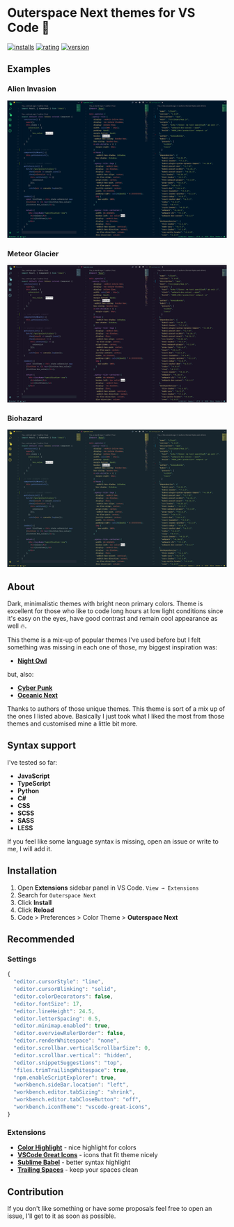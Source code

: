 # Outerspace Next themes for VS Code 🦄

[![installs](https://vsmarketplacebadge.apphb.com/installs/konradkeska.outerspace-next.svg)](https://marketplace.visualstudio.com/items?itemName=konradkeska.outerspace-next)
[![rating](https://vsmarketplacebadge.apphb.com/rating/konradkeska.outerspace-next.svg)](https://marketplace.visualstudio.com/items?itemName=konradkeska.outerspace-next)
[![version](https://vsmarketplacebadge.apphb.com/version/konradkeska.outerspace-next.svg)](https://marketplace.visualstudio.com/items?itemName=konradkeska.outerspace-next)

## Examples

### Alien Invasion

![Preview](https://raw.githubusercontent.com/konradkeska/outerspace-next/master/images/alieninvasion.png)

### Meteor Glacier

![Preview](https://raw.githubusercontent.com/konradkeska/outerspace-next/master/images/meteorglacier.png)

### Biohazard

![Preview](https://raw.githubusercontent.com/konradkeska/outerspace-next/master/images/biohazard.png)

## About

Dark, minimalistic themes with bright neon primary colors. Theme is excellent for those who like to code long hours at low light conditions since it's easy on the eyes, have good contrast and remain cool appearance as well 🔥.

This theme is a mix-up of popular themes I've used before but I felt something was missing in each one of those, my biggest inspiration was:

- [**Night Owl**](https://github.com/sdras/night-owl-vscode-theme)

but, also:

- [**Cyber Punk**](https://github.com/prometheux-ar/cyberpunk)
- [**Oceanic Next**](https://github.com/mhartington/oceanic-next)

Thanks to authors of those unique themes. This theme is sort of a mix up of the ones I listed above. Basically I just took what I liked the most from those themes and customised mine a little bit more.

## Syntax support

I've tested so far:

- **JavaScript**
- **TypeScript**
- **Python**
- **C#**
- **CSS**
- **SCSS**
- **SASS**
- **LESS**

If you feel like some language syntax is missing, open an issue or write to me, I will add it.

## Installation

1. Open **Extensions** sidebar panel in VS Code. `View → Extensions`
2. Search for `Outerspace Next`
3. Click **Install**
4. Click **Reload**
5. Code > Preferences > Color Theme > **Outerspace Next**

## Recommended

### Settings

```js
{
  "editor.cursorStyle": "line",
  "editor.cursorBlinking": "solid",
  "editor.colorDecorators": false,
  "editor.fontSize": 17,
  "editor.lineHeight": 24.5,
  "editor.letterSpacing": 0.5,
  "editor.minimap.enabled": true,
  "editor.overviewRulerBorder": false,
  "editor.renderWhitespace": "none",
  "editor.scrollbar.verticalScrollbarSize": 0,
  "editor.scrollbar.vertical": "hidden",
  "editor.snippetSuggestions": "top",
  "files.trimTrailingWhitespace": true,
  "npm.enableScriptExplorer": true,
  "workbench.sideBar.location": "left",
  "workbench.editor.tabSizing": "shrink",
  "workbench.editor.tabCloseButton": "off",
  "workbench.iconTheme": "vscode-great-icons",
}
```

### Extensions

- [**Color Highlight**](https://marketplace.visualstudio.com/items?itemName=naumovs.color-highlight) - nice highlight for colors
- [**VSCode Great Icons**](https://marketplace.visualstudio.com/items?itemName=emmanuelbeziat.vscode-great-icons) - icons that fit theme nicely
- [**Sublime Babel**](https://marketplace.visualstudio.com/items?itemName=joshpeng.sublime-babel-vscode) - better syntax highlight
- [**Trailing Spaces**](https://marketplace.visualstudio.com/items?itemName=shardulm94.trailing-spaces) - keep your spaces clean

## Contribution

If you don't like something or have some proposals feel free to open an issue, I'll get to it as soon as possible.
